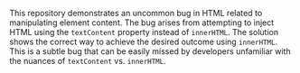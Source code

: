 This repository demonstrates an uncommon bug in HTML related to manipulating element content.  The bug arises from attempting to inject HTML using the `textContent` property instead of `innerHTML`.  The solution shows the correct way to achieve the desired outcome using `innerHTML`. This is a subtle bug that can be easily missed by developers unfamiliar with the nuances of `textContent` vs. `innerHTML`.